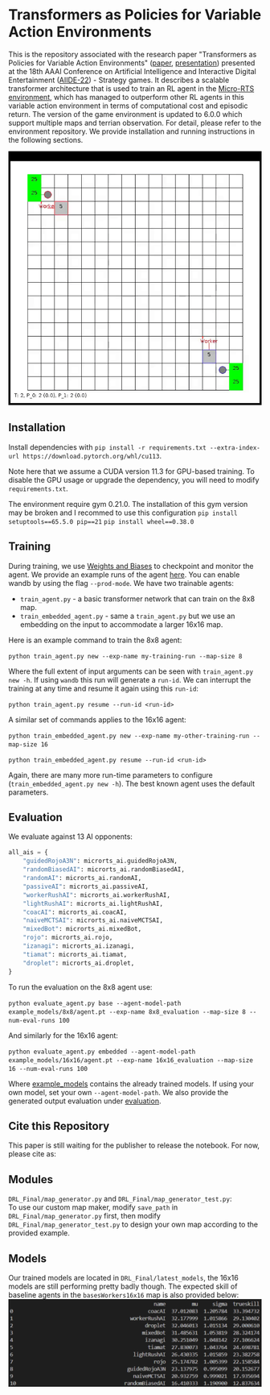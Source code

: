 # Transformers as Policies for Variable Action Environments
This is the repository associated with the research paper "Transformers as Policies for Variable Action Environments" ([paper](https://arxiv.org/abs/2301.03679), [presentation](https://docs.google.com/presentation/d/1I3T6ury_nIIas1JX1hEWI_qm8Tnf0lmRx0Sukh1phVs/edit?usp=sharing)) presented at the 18th AAAI Conference on Artificial Intelligence and Interactive Digital Entertainment ([AIIDE-22](https://sites.google.com/view/aiide-2022/?pli=1)) - Strategy games. 
It describes a scalable transformer architecture that is used to train an RL agent in the [Micro-RTS environment](https://github.com/Farama-Foundation/MicroRTS-Py), which has managed to outperform other RL agents in this variable action environment in terms of computational cost and episodic return. The version of the game environment is updated to 6.0.0 which support multiple maps and terrian observation. For detail, please refer to the environment repository.
We provide installation and running instructions in the following sections.


<p align="center">
  <img src="media/example_RL_agent_vs_coacAI.gif" alt="animated" />
</p>

## Installation
Install dependencies with `pip install -r requirements.txt --extra-index-url https://download.pytorch.org/whl/cu113`. 

Note here that we assume a CUDA version 11.3 for GPU-based training. To disable the GPU usage or upgrade the dependency,
you will need to modify `requirements.txt`.

The environment require gym 0.21.0. The installation of this gym version may be broken and I recommed to use this configuration 
`pip install setuptools==65.5.0 pip==21`
`pip install wheel==0.38.0`

## Training
During training, we use [Weights and Biases](https://wandb.ai/) to checkpoint and monitor the agent. 
We provide an example runs of the agent [here](https://wandb.ai/niklasz/public_var_action_transformers). 
You can enable wandb by using the flag `--prod-mode`. We have two trainable agents:
- `train_agent.py` -  a basic transformer network that can train on the 8x8 map.
- `train_embedded_agent.py` - same a `train_agent.py` but we use an embedding on the input to accommodate a larger 16x16 map.

Here is an example command to train the 8x8 agent:

`python train_agent.py new --exp-name my-training-run --map-size 8`

Where the full extent of input arguments can be seen with `train_agent.py new -h`. If using `wandb` this run will generate a `run-id`.
We can interrupt the training at any time and resume it again using this `run-id`:

`python train_agent.py resume --run-id <run-id>`

A similar set of commands applies to the 16x16 agent:

`python train_embedded_agent.py new --exp-name my-other-training-run --map-size 16`

`python train_embedded_agent.py resume --run-id <run-id>`

Again, there are many more run-time parameters to configure (`train_embedded_agent.py new -h`). The best known agent uses the default parameters.

## Evaluation
We evaluate against 13 AI opponents:

```python
all_ais = {
    "guidedRojoA3N": microrts_ai.guidedRojoA3N,
    "randomBiasedAI": microrts_ai.randomBiasedAI,
    "randomAI": microrts_ai.randomAI,
    "passiveAI": microrts_ai.passiveAI,
    "workerRushAI": microrts_ai.workerRushAI,
    "lightRushAI": microrts_ai.lightRushAI,
    "coacAI": microrts_ai.coacAI,
    "naiveMCTSAI": microrts_ai.naiveMCTSAI,
    "mixedBot": microrts_ai.mixedBot,
    "rojo": microrts_ai.rojo,
    "izanagi": microrts_ai.izanagi,
    "tiamat": microrts_ai.tiamat,
    "droplet": microrts_ai.droplet,
}
```

To run the evaluation on the 8x8 agent use:

`python evaluate_agent.py base --agent-model-path example_models/8x8/agent.pt --exp-name 8x8_evaluation --map-size 8 --num-eval-runs 100`

And similarly for the 16x16 agent:

`python evaluate_agent.py embedded --agent-model-path example_models/16x16/agent.pt --exp-name 16x16_evaluation --map-size 16 --num-eval-runs 100`

Where [example_models](example_models) contains the already trained models. If using your own model, set your own `--agent-model-path`. 
We also provide the generated output evaluation under [evaluation](evaluation).

## Cite this Repository
This paper is still waiting for the publisher to release the notebook. For now, please cite as:


## Modules
`DRL_Final/map_generator.py` and `DRL_Final/map_generator_test.py`: \
To use our custom map maker, modify `save_path` in `DRL_Final/map_generator.py` first, then modify `DRL_Final/map_generator_test.py` to design your own map according to the provided example.

## Models
Our trained models are located in `DRL_Final/latest_models`, the 16x16 models are still performing pretty badly though.
The expected skill of baseline agents in the `basesWorkers16x16` map is also provided below: \
![](/bot_skill.png)